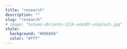 ```yaml
---
title: "research"
description: ""
slug: "research"
# image: "hutomo-abrianto-l2jk-uxb1BY-unsplash.jpg"
style:
  background: "#006666"
  color: "#fff"
---
```

